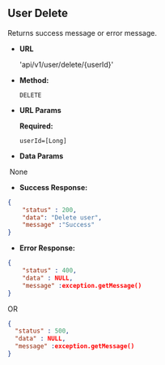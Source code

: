 
**User Delete**
----
  Returns success message or error message.

* **URL**

  'api/v1/user/delete/{userId}'

* **Method:**

  `DELETE`
  
*  **URL Params**

   **Required:**

   `userId=[Long]`

* **Data Params**

​		None

  

* **Success Response:**

```json
{
	"status" : 200,
	"data": "Delete user",
	"message" :"Success"
}
```

* **Error Response:**

```json
{
	"status" : 400,
	"data" : NULL,
	"message" :exception.getMessage()
}
```

  OR

  ```json
{
	"status" : 500,
	"data" : NULL,
	"message" :exception.getMessage()
}
  ```

